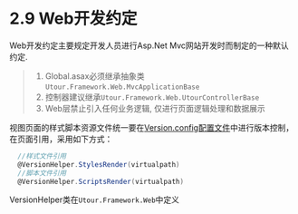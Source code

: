 # 2.9 Web开发约定

Web开发约定主要规定开发人员进行Asp.Net Mvc网站开发时而制定的一种默认约定.

>1. Global.asax必须继承抽象类```Utour.Framework.Web.MvcApplicationBase```
>2. 控制器建议继承```Utour.Framework.Web.UtourControllerBase```
>3. Web层禁止引入任何业务逻辑, 仅进行页面逻辑处理和数据展示

视图页面的样式脚本资源文件统一要在[Version.config配置文件](../configintro/js_css_wen_jian_ban_ben_pei_zhi.md)中进行版本控制，在页面引用，采用如下方式：

```C#
  //样式文件引用
  @VersionHelper.StylesRender(virtualpath)
  //脚本文件引用
  @VersionHelper.ScriptsRender(virtualpath)
```
VersionHelper类在```Utour.Framework.Web```中定义



